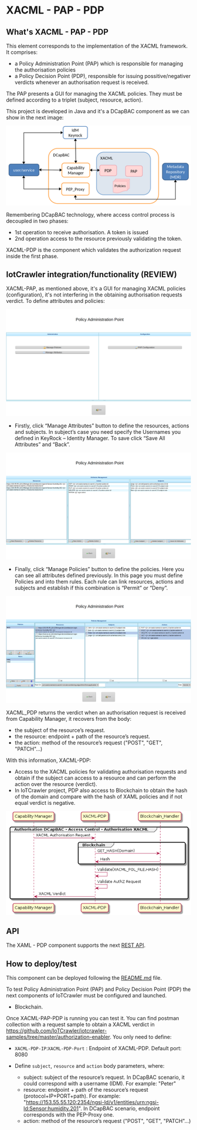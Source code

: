 # XACML - PAP - PDP

## What's XACML - PAP - PDP

This element corresponds to the implementation of the XACML framework. It comprises:
- a Policy Administration Point (PAP) which is responsible for managing the authorisation policies
- a Policy Decision Point (PDP), responsible for issuing possitive/negativer verdicts whenever an authorisation request is received. 

The PAP presents a GUI for managing the XACML policies. They must be defined according to a triplet (subject, resource, action).

This project is developed in Java and it's a DCapBAC component as we can show in the next image:

![security-components](../security-components.png)

Remembering DCapBAC technology, where access control process is decoupled in two phases:

- 1st operation to receive authorisation. A token is issued
- 2nd operation access to the resource previously validating the token.

XACML-PDP is the component which validates the authorization request inside the first phase.

## IotCrawler integration/functionality (REVIEW)

XACML-PAP, as mentioned above, it's a GUI for managing XACML policies (configuration), it's not interfering in the obtaining authorisation requests verdict. To define attributes and policies:

![xacml-pap-main](xacml-pap-main.png)

- Firstly, click “Manage Attributes” button to define the resources, actions and subjects. In subject’s case you need specify the Usernames you defined in KeyRock – Identity Manager. To save click “Save All Attributes” and “Back”.

![xacml-pap-attributes](xacml-pap-attributes.png)

- Finally, click “Manage Policies” button to define the policies. Here you can see all attributes defined previously. In this page you must define Policies and into them rules. Each rule can link resources, actions and subjects and establish if this combination is “Permit” or “Deny”.

![xacml-pap-policies](xacml-pap-policies.png)

XACML_PDP returns the verdict when an authorisation request is received from Capability Manager, it recovers from the body:

- the subject of the resource’s request.
- the resource: endpoint + path of the resource’s request.
- the action: method of the resource’s request ("POST", "GET", "PATCH"...)

With this information, XACML-PDP:

- Access to the XACML policies for validating authorisation requests and obtain if the subject can access to a resource and can perform the action over the resource (verdict). 
- In IoTCrawler project, PDP also access to Blockchain to obtain the hash of the domain and compare with the hash of XAML policies and if not equal verdict is negative.

![interaction-diagram-xacml-pdp](interaction-diagram-xacml-pdp.png)

## API

The XAML - PDP component supports the next [REST API](xacml-pdp-api).

## How to deploy/test

This component can be deployed following the [README.md](https://github.com/IoTCrawler/PAP-PDP) file.

To test Policy Administration Point (PAP) and Policy Decision Point (PDP) the next components of IoTCrawler must be configured and launched.

- Blockchain.

Once XACML-PAP-PDP is running you can test it. You can find postman collection with a request sample to obtain a XACML verdict in https://github.com/IoTCrawler/iotcrawler-samples/tree/master/authorization-enabler. You only need to define:

- `XACML-PDP-IP`:`XACML-PDP-Port` : Endpoint of XACML-PDP. Default port: 8080
- Define `subject`, `resource` and `action` body parameters, where:

	- subject: subject of the resource’s request. In DCapBAC scenario, it could correspond with a username (IDM). For example: "Peter"
	- resource: endpoint + path of the resource’s request (protocol+IP+PORT+path). For example: "https://153.55.55.120:2354/ngsi-ld/v1/entities/urn:ngsi-ld:Sensor:humidity.201".  In DCapBAC scenario, endpoint corresponds with the PEP-Proxy one.
	- action: method of the resource’s request ("POST", "GET", "PATCH"...)